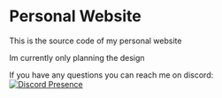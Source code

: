 # Personal Website
This is the source code of my personal website

Im currently only planning the design


If you have any questions you can reach me on discord: <br>
[![Discord Presence](https://lanyard.cnrad.dev/api/852617434703855616)](https://discord.com/users/852617434703855616)
